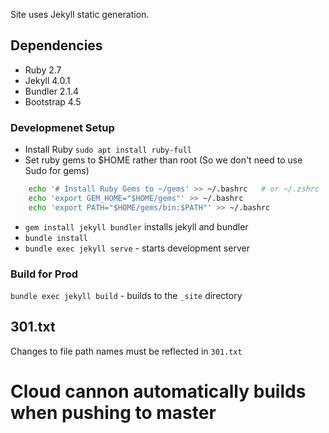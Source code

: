 Site uses Jekyll static generation.

## Dependencies
* Ruby 2.7
* Jekyll 4.0.1
* Bundler 2.1.4
* Bootstrap 4.5

### Developmenet Setup
* Install Ruby `sudo apt install ruby-full`
* Set ruby gems to $HOME rather than root (So we don't need to use Sudo for gems)
```bash
    echo '# Install Ruby Gems to ~/gems' >> ~/.bashrc   # or ~/.zshrc
    echo 'export GEM_HOME="$HOME/gems"' >> ~/.bashrc
    echo 'export PATH="$HOME/gems/bin:$PATH"' >> ~/.bashrc
```
* `gem install jekyll bundler` installs jekyll and bundler
* `bundle install`
* `bundle exec jekyll serve` - starts development server

### Build for Prod
`bundle exec jekyll build` - builds to the `_site` directory

## 301.txt
Changes to file path names must be reflected in `301.txt`

# Cloud cannon automatically builds when pushing to master